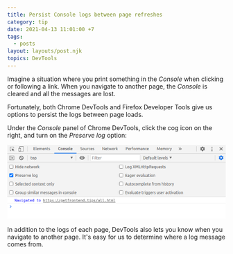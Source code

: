 ```yaml
---
title: Persist Console logs between page refreshes
category: tip
date: 2021-04-13 11:01:00 +7
tags:
  - posts
layout: layouts/post.njk
topics: DevTools
---
```


Imagine a situation where you print something in the _Console_ when clicking or following a link. When you navigate to another page, the _Console_ is cleared and all the messages are lost.

Fortunately, both Chrome DevTools and Firefox Developer Tools give us options to persist the logs between page loads.

Under the _Console_ panel of Chrome DevTools, click the cog icon on the right, and turn on the _Preserve log_ option:

![Preserve log in Chrome DevTools](/img/preserve-log.png)

In addition to the logs of each page, DevTools also lets you know when you navigate to another page. It's easy for us to determine where a log message comes from.